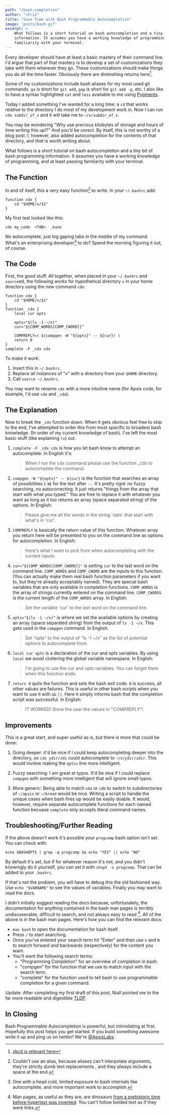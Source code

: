 ```yaml
---
path: "/bash-completion"
author: "chris"
title: "Save Time with Bash Programmable Autocompletion"
image: 'posts/bash.gif'
excerpt: >
    What follows is a short tutorial on bash autocompletion and a tiny bit of bash programming
    information. It assumes you have a working knowledge of programming, and at least passing
    familiarity with your terminal.
---
```


Every developer should have at least a basic mastery of their command line. I'd argue
that part of that mastery is to develop a set of customizations they take with them
wherever they go. These customizations should make things you do all the time faster.
Obviously there are diminshing returns here[^2].

Some of my customizations include bash aliases for my most used git commands. `ga` is
short for `git add`, `gap` is short for `git add -p`, etc. I also like to have a
syntax highlighted `cat` and `less` available to me using [Pygments](http://pygments.org/).

Today I added something I've wanted for a long time: a `cd` that works relative to
the directory I do most of my development work in. Now I can run `cdx subdir_of_x`
and it will take me to `~/x/subdir_of_x`.

You may be wondering "Why use precious kilobytes of storage and hours of time writing
this up!?" And you'd be corect. By itself, this is not worthy of a blog post.
I, however, also added autocompletion for the contents of that directory, and *that*
is worth writing about.

What follows is a short tutorial on bash autocompletion and a tiny bit of bash programming
information. It assumes you have a working knowledge of programming, and at least passing
familiarity with your terminal.

## The Function

In and of itself, this a very easy function[^1] to write. In your `~/.bashrc` add:

```
function cdx {
    cd "$HOME/x/$1"
}
```

My first test looked like this:

```
cdx my_code  <TAB>  _base
```

No autocomplete, just big gaping tabs in the middle of my command. What's an enterprising
developer[^4] to do? Spend the morning figuring it out, of course.

## The Code

First, the good stuff. All together, when placed in your `~/.bashrc` and `source`ed,
the following works for hypothetical directory `x` in your home directory using the new
command `cdx`:

```
function cdx {
    cd "$HOME/x/$1"
}
function _cdx {
    local cur opts

    opts="$(ls -1 ~/x)"
    cur="${COMP_WORDS[COMP_CWORD]}"

    COMPREPLY=( $(compgen -W "${opts}" -- ${cur}) )
    return 0
}
complete -F _cdx cdx
```

To make it work:

 1. Insert this in `~/.bashrc`.
 2. Replace all instances of "x" with a directory from your `$HOME` directory.
 3. Call `source ~/.bashrc`.

You may want to rename `cdx` with a more intuitive name (for Apsis code, for example,
I'd use `cda` and `_cda`).

## The Explanation

Now to break the `_cdx` function down. When it gets obvious feel free to skip to the end, I've
attempted to order this from most specific to broadest bash knowledge. (In order of *my* current
knowledge of bash). I've left the most basic stuff (like explaining `ls`) out.

 1. `complete -F _cdx cdx` is how you let bash know to attempt an autocomplete. In English it's:

    > When I run the cdx command please use the function \_cdx to autocomplete the command.

 2. `compgen -W "${opts}" -- ${cur}` is the function that searches an array of possibilities (`-W`)
    for the text after `--`. It's pretty rigid: no fuzzy searching, no autocorrecting. It just returns
    "things from the array that start with what you typed." You are free to replace it with
    whatever you want as long as it too returns an array (space separated string) of the options.
    In English:

    > Please give me all the words in the string 'opts' that start with what's in 'cur'.

 3. `COMPREPLY` is basically the return value of this function. Whatever array you return here will be
    presented to you on the command line as options for autocompletion. In English:

    > Here's what I want to pick from when autocompleting with the current inputs.

 4. `cur="${COMP_WORDS[COMP_CWORD]}"` is setting `cur` to the last word on the command line. `COMP_WORDS`
    and `COMP_CWORD` are the inputs to this function. (You can actually make them real bash function
    parameters if you want to, but they're already acceptably named). They are special bash variables
    that are only available in completion functions. `COMP_WORDS` is the array of strings currently
    entered on the command line. `COMP_CWORDS` is the current length of the `COMP_WORDS` array. In English:

    > Set the variable 'cur' to the last word on the command line.

 5. `opts="$(ls -1 ~/x)"` is where we set the available options by creating an array (space separated string)
    from the output of `ls -1 ~/x`. This gets used in the `compgen` command. In English:

    > Set "opts" to the output of "ls -1 ~/x" as the list of potential options to autocomplete from.

 6. `local cur opts` is a declaration of the cur and opts variables. By using `local` we avoid cluttering
    the global variable namespace. In English:

    > I'm going to use the cur and opts variables. You can forget them when this function ends.

 7. `return 0` quits the function and sets the bash exit code. `0` is success, all other values are failures.
    This is useful in other bash scripts when you want to use it with `&&` `||`. Here it simply informs bash
    that the completion script was successful. In English:

    > IT WORKED! Show the user the values in "COMPREPLY"!

## Improvements

This is a great start, and super useful as is, but there is more that could be done:

 1. Going deeper: it'd be nice if I could keep autocompleting deeper into the directory, so `cdx ydir/zdi`
    could autocomplete to `~/x/ydir/zdir`. This would involve making the `opts=` line more intelligent.

 2. Fuzzy searching: I am great at typos. It'd be nice if I could replace `compgen` with something more
    intelligent that will ignore small typos.

 3. More generic: Being able to match `cda` or `cdb` to switch to subdirectories of `~/apsis` or `~/bread`
    would be nice. Writing a script to handle the unique cases when bash fires up would be easily doable.
    It would, however, require separate autocomplete functions for each named function becuase `complete`
    only accepts literal command names.

## Troubleshooting/Further Reading

If the above doesn't work it's possible your `progcomp` bash option isn't set. You can check with:

`echo $BASHOPTS | grep -q progcomp && echo "YES" || echo "NO"`

By default it's set, but if for whatever reason it's not, and you didn't knowingly do it yourself, you can set it
with `shopt -s progcomp`. That can be added to your `.bashrc`.

If that's not the problem, you will have to debug this the old fashioned way. Use `echo "$VARNAME"` to see the values
of variables. Finally you may want to read the docs.

I didn't initially suggest reading the docs because, unfortunately, the documentation for anything contained in the
bash man pages is terribly undiscoverable, difficult to search, and not always easy to read [^3]. All of the above
is in the bash man pages. Here's how you can find the relevant docs:

 * `man bash` to open the documentation for bash itself.
 * Press `/` to start searching.
 * Once you've entered your search term hit "Enter" and then use `n` and `N` to search forward and backwards
   (respectively) for the content you want.
 * You'll want the following search terms:
   * "Programming Completion" for an overview of completion in bash.
   * "compgen" for the function that we use to match input with the search term.
   * "complete" for the function used to tell bash to use programmable completion for a given command.

Update: After completing my first draft of this post, Niall pointed me to the far more readable and digestible [TLDP](http://www.tldp.org/LDP/abs/html/tabexpansion.html).

## In Closing

Bash Programmable Autocompletion is powerful, but intimidating at first. Hopefully this post helps you get started.
If you build something awesome write it up and ping us on twitter! We're [@ApsisLabs](https://twitter.com/apsislabs).


[^1]: Couldn't use an alias, because aliases can't interpolate arguments, they're strictly dumb text replacements , and they always include a space at the end.

[^2]: [xkcd is relevant here](https://xkcd.com/1205/)

[^3]: Man pages, as useful as they are, are dinosaurs [from a prehistoric time before hypertext was invented](https://unix.stackexchange.com/a/18161/34182). You can't follow bolded text as if they were links.

[^4]: One with a head cold, limited exposure to bash internals like autocomplete, and more important work to accomplish.